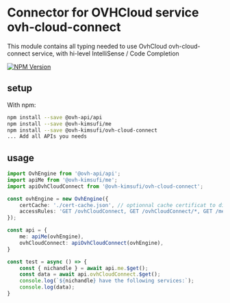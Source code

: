 # Connector for OVHCloud service ovh-cloud-connect

This module contains all typing needed to use OvhCloud ovh-cloud-connect service, with hi-level IntelliSense / Code Completion

[![NPM Version](https://img.shields.io/npm/v/@ovh-kimsufi/ovh-cloud-connect.svg?style=flat)](https://www.npmjs.org/package/@ovh-kimsufi/ovh-cloud-connect)

## setup

With npm:
````bash
npm install --save @ovh-api/api
npm install --save @ovh-kimsufi/me
npm install --save @ovh-kimsufi/ovh-cloud-connect
... Add all APIs you needs
````

## usage

````typescript
import OvhEngine from '@ovh-api/api';
import apiMe from '@ovh-kimsufi/me';
import apiOvhCloudConnect from '@ovh-kimsufi/ovh-cloud-connect';

const ovhEngine = new OvhEngine({ 
    certCache: './cert-cache.json', // optionnal cache certificat to disk
    accessRules: 'GET /ovhCloudConnect, GET /ovhCloudConnect/*, GET /me', // optionnal limit the requested privileges.
});

const api = {
    me: apiMe(ovhEngine),
    ovhCloudConnect: apiOvhCloudConnect(ovhEngine),
}

const test = async () => {
    const { nichandle } = await api.me.$get();
    const data = await api.ovhCloudConnect.$get();
    console.log(`${nichandle} have the following services:`);
    console.log(data);
}

````